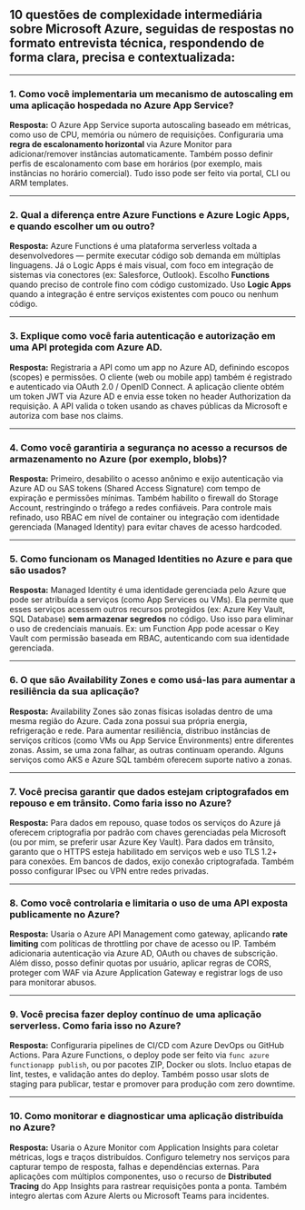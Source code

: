 ## **10 questões de complexidade intermediária sobre Microsoft Azure**, seguidas de **respostas no formato entrevista técnica**, respondendo de forma clara, precisa e contextualizada:

---

### 1. **Como você implementaria um mecanismo de autoscaling em uma aplicação hospedada no Azure App Service?**

**Resposta:**
O Azure App Service suporta autoscaling baseado em métricas, como uso de CPU, memória ou número de requisições. Configuraria uma **regra de escalonamento horizontal** via Azure Monitor para adicionar/remover instâncias automaticamente. Também posso definir perfis de escalonamento com base em horários (por exemplo, mais instâncias no horário comercial). Tudo isso pode ser feito via portal, CLI ou ARM templates.

---

### 2. **Qual a diferença entre Azure Functions e Azure Logic Apps, e quando escolher um ou outro?**

**Resposta:**
Azure Functions é uma plataforma serverless voltada a desenvolvedores — permite executar código sob demanda em múltiplas linguagens. Já o Logic Apps é mais visual, com foco em integração de sistemas via conectores (ex: Salesforce, Outlook).
Escolho **Functions** quando preciso de controle fino com código customizado. Uso **Logic Apps** quando a integração é entre serviços existentes com pouco ou nenhum código.

---

### 3. **Explique como você faria autenticação e autorização em uma API protegida com Azure AD.**

**Resposta:**
Registraria a API como um app no Azure AD, definindo escopos (scopes) e permissões. O cliente (web ou mobile app) também é registrado e autenticado via OAuth 2.0 / OpenID Connect.
A aplicação cliente obtém um token JWT via Azure AD e envia esse token no header Authorization da requisição. A API valida o token usando as chaves públicas da Microsoft e autoriza com base nos claims.

---

### 4. **Como você garantiria a segurança no acesso a recursos de armazenamento no Azure (por exemplo, blobs)?**

**Resposta:**
Primeiro, desabilito o acesso anônimo e exijo autenticação via Azure AD ou SAS tokens (Shared Access Signature) com tempo de expiração e permissões mínimas. Também habilito o firewall do Storage Account, restringindo o tráfego a redes confiáveis.
Para controle mais refinado, uso RBAC em nível de container ou integração com identidade gerenciada (Managed Identity) para evitar chaves de acesso hardcoded.

---

### 5. **Como funcionam os Managed Identities no Azure e para que são usados?**

**Resposta:**
Managed Identity é uma identidade gerenciada pelo Azure que pode ser atribuída a serviços (como App Services ou VMs). Ela permite que esses serviços acessem outros recursos protegidos (ex: Azure Key Vault, SQL Database) **sem armazenar segredos** no código.
Uso isso para eliminar o uso de credenciais manuais. Ex: um Function App pode acessar o Key Vault com permissão baseada em RBAC, autenticando com sua identidade gerenciada.

---

### 6. **O que são Availability Zones e como usá-las para aumentar a resiliência da sua aplicação?**

**Resposta:**
Availability Zones são zonas físicas isoladas dentro de uma mesma região do Azure. Cada zona possui sua própria energia, refrigeração e rede.
Para aumentar resiliência, distribuo instâncias de serviços críticos (como VMs ou App Service Environments) entre diferentes zonas. Assim, se uma zona falhar, as outras continuam operando. Alguns serviços como AKS e Azure SQL também oferecem suporte nativo a zonas.

---

### 7. **Você precisa garantir que dados estejam criptografados em repouso e em trânsito. Como faria isso no Azure?**

**Resposta:**
Para dados em repouso, quase todos os serviços do Azure já oferecem criptografia por padrão com chaves gerenciadas pela Microsoft (ou por mim, se preferir usar Azure Key Vault).
Para dados em trânsito, garanto que o HTTPS esteja habilitado em serviços web e uso TLS 1.2+ para conexões. Em bancos de dados, exijo conexão criptografada. Também posso configurar IPsec ou VPN entre redes privadas.

---

### 8. **Como você controlaria e limitaria o uso de uma API exposta publicamente no Azure?**

**Resposta:**
Usaria o Azure API Management como gateway, aplicando **rate limiting** com políticas de throttling por chave de acesso ou IP. Também adicionaria autenticação via Azure AD, OAuth ou chaves de subscrição.
Além disso, posso definir quotas por usuário, aplicar regras de CORS, proteger com WAF via Azure Application Gateway e registrar logs de uso para monitorar abusos.

---

### 9. **Você precisa fazer deploy contínuo de uma aplicação serverless. Como faria isso no Azure?**

**Resposta:**
Configuraria pipelines de CI/CD com Azure DevOps ou GitHub Actions. Para Azure Functions, o deploy pode ser feito via `func azure functionapp publish`, ou por pacotes ZIP, Docker ou slots.
Incluo etapas de lint, testes, e validação antes do deploy. Também posso usar slots de staging para publicar, testar e promover para produção com zero downtime.

---

### 10. **Como monitorar e diagnosticar uma aplicação distribuída no Azure?**

**Resposta:**
Usaria o Azure Monitor com Application Insights para coletar métricas, logs e traços distribuídos. Configuro telemetry nos serviços para capturar tempo de resposta, falhas e dependências externas.
Para aplicações com múltiplos componentes, uso o recurso de **Distributed Tracing** do App Insights para rastrear requisições ponta a ponta. Também integro alertas com Azure Alerts ou Microsoft Teams para incidentes.